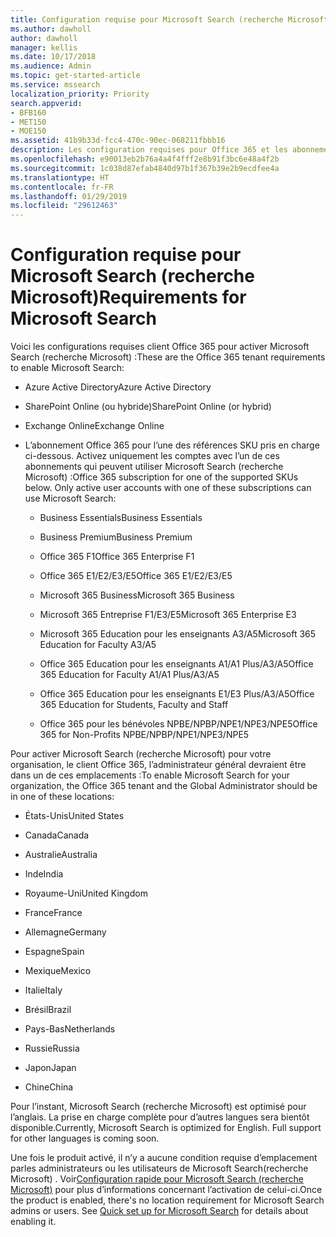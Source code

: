 ```yaml
---
title: Configuration requise pour Microsoft Search (recherche Microsoft)
ms.author: dawholl
author: dawholl
manager: kellis
ms.date: 10/17/2018
ms.audience: Admin
ms.topic: get-started-article
ms.service: mssearch
localization_priority: Priority
search.appverid:
- BFB160
- MET150
- MOE150
ms.assetid: 41b9b33d-fcc4-470c-90ec-068211fbbb16
description: Les configuration requises pour Office 365 et les abonnements sont nécessaires pour activer Microsoft Search (recherche Microsoft)
ms.openlocfilehash: e90013eb2b76a4a4f4fff2e8b91f3bc6e48a4f2b
ms.sourcegitcommit: 1c038d87efab4840d97b1f367b39e2b9ecdfee4a
ms.translationtype: HT
ms.contentlocale: fr-FR
ms.lasthandoff: 01/29/2019
ms.locfileid: "29612463"
---
```

# <a name="requirements-for-microsoft-search"></a><span data-ttu-id="93fa4-103">Configuration requise pour Microsoft Search (recherche Microsoft)</span><span class="sxs-lookup"><span data-stu-id="93fa4-103">Requirements for Microsoft Search</span></span>

<span data-ttu-id="93fa4-104">Voici les configurations requises client Office 365 pour activer Microsoft Search (recherche Microsoft) :</span><span class="sxs-lookup"><span data-stu-id="93fa4-104">These are the Office 365 tenant requirements to enable Microsoft Search:</span></span> 
  
- <span data-ttu-id="93fa4-105">Azure Active Directory</span><span class="sxs-lookup"><span data-stu-id="93fa4-105">Azure Active Directory</span></span>
    
- <span data-ttu-id="93fa4-106">SharePoint Online (ou hybride)</span><span class="sxs-lookup"><span data-stu-id="93fa4-106">SharePoint Online (or hybrid)</span></span>
    
- <span data-ttu-id="93fa4-107">Exchange Online</span><span class="sxs-lookup"><span data-stu-id="93fa4-107">Exchange Online</span></span>
    
- <span data-ttu-id="93fa4-p101">L’abonnement Office 365 pour l’une des références SKU pris en charge ci-dessous. Activez uniquement les comptes avec l’un de ces abonnements qui peuvent utiliser Microsoft Search (recherche Microsoft) :</span><span class="sxs-lookup"><span data-stu-id="93fa4-p101">Office 365 subscription for one of the supported SKUs below. Only active user accounts with one of these subscriptions can use Microsoft Search:</span></span>
    
  - <span data-ttu-id="93fa4-110">Business Essentials</span><span class="sxs-lookup"><span data-stu-id="93fa4-110">Business Essentials</span></span>
    
  - <span data-ttu-id="93fa4-111">Business Premium</span><span class="sxs-lookup"><span data-stu-id="93fa4-111">Business Premium</span></span>
    
  - <span data-ttu-id="93fa4-112">Office 365 F1</span><span class="sxs-lookup"><span data-stu-id="93fa4-112">Office 365 Enterprise F1</span></span>
    
  - <span data-ttu-id="93fa4-113">Office 365 E1/E2/E3/E5</span><span class="sxs-lookup"><span data-stu-id="93fa4-113">Office 365 E1/E2/E3/E5</span></span>
    
  - <span data-ttu-id="93fa4-114">Microsoft 365 Business</span><span class="sxs-lookup"><span data-stu-id="93fa4-114">Microsoft 365 Business</span></span>
    
  - <span data-ttu-id="93fa4-115">Microsoft 365 Entreprise F1/E3/E5</span><span class="sxs-lookup"><span data-stu-id="93fa4-115">Microsoft 365 Enterprise E3</span></span>
    
  - <span data-ttu-id="93fa4-116">Microsoft 365 Education pour les enseignants A3/A5</span><span class="sxs-lookup"><span data-stu-id="93fa4-116">Microsoft 365 Education for Faculty A3/A5</span></span>
    
  - <span data-ttu-id="93fa4-117">Office 365 Education pour les enseignants A1/A1 Plus/A3/A5</span><span class="sxs-lookup"><span data-stu-id="93fa4-117">Office 365 Education for Faculty A1/A1 Plus/A3/A5</span></span>
    
  - <span data-ttu-id="93fa4-118">Office 365 Education pour les enseignants E1/E3 Plus/A3/A5</span><span class="sxs-lookup"><span data-stu-id="93fa4-118">Office 365 Education for Students, Faculty and Staff</span></span>
    
  - <span data-ttu-id="93fa4-119">Office 365 pour les bénévoles NPBE/NPBP/NPE1/NPE3/NPE5</span><span class="sxs-lookup"><span data-stu-id="93fa4-119">Office 365 for Non-Profits NPBE/NPBP/NPE1/NPE3/NPE5</span></span>
    
<span data-ttu-id="93fa4-120">Pour activer Microsoft Search (recherche Microsoft) pour votre organisation, le client Office 365, l’administrateur général devraient être dans un de ces emplacements :</span><span class="sxs-lookup"><span data-stu-id="93fa4-120">To enable Microsoft Search for your organization, the Office 365 tenant and the Global Administrator should be in one of these locations:</span></span>
  
- <span data-ttu-id="93fa4-121">États-Unis</span><span class="sxs-lookup"><span data-stu-id="93fa4-121">United States</span></span>
    
- <span data-ttu-id="93fa4-122">Canada</span><span class="sxs-lookup"><span data-stu-id="93fa4-122">Canada</span></span>
    
- <span data-ttu-id="93fa4-123">Australie</span><span class="sxs-lookup"><span data-stu-id="93fa4-123">Australia</span></span>
    
- <span data-ttu-id="93fa4-124">Inde</span><span class="sxs-lookup"><span data-stu-id="93fa4-124">India</span></span>
    
- <span data-ttu-id="93fa4-125">Royaume-Uni</span><span class="sxs-lookup"><span data-stu-id="93fa4-125">United Kingdom</span></span>
    
- <span data-ttu-id="93fa4-126">France</span><span class="sxs-lookup"><span data-stu-id="93fa4-126">France</span></span>
    
- <span data-ttu-id="93fa4-127">Allemagne</span><span class="sxs-lookup"><span data-stu-id="93fa4-127">Germany</span></span>
  
- <span data-ttu-id="93fa4-128">Espagne</span><span class="sxs-lookup"><span data-stu-id="93fa4-128">Spain</span></span>
    
- <span data-ttu-id="93fa4-129">Mexique</span><span class="sxs-lookup"><span data-stu-id="93fa4-129">Mexico</span></span>
    
- <span data-ttu-id="93fa4-130">Italie</span><span class="sxs-lookup"><span data-stu-id="93fa4-130">Italy</span></span>
    
- <span data-ttu-id="93fa4-131">Brésil</span><span class="sxs-lookup"><span data-stu-id="93fa4-131">Brazil</span></span>
    
- <span data-ttu-id="93fa4-132">Pays-Bas</span><span class="sxs-lookup"><span data-stu-id="93fa4-132">Netherlands</span></span>
    
- <span data-ttu-id="93fa4-133">Russie</span><span class="sxs-lookup"><span data-stu-id="93fa4-133">Russia</span></span>
    
- <span data-ttu-id="93fa4-134">Japon</span><span class="sxs-lookup"><span data-stu-id="93fa4-134">Japan</span></span>

- <span data-ttu-id="93fa4-135">Chine</span><span class="sxs-lookup"><span data-stu-id="93fa4-135">China</span></span>
 
<span data-ttu-id="93fa4-p102">Pour l’instant, Microsoft Search (recherche Microsoft) est optimisé pour l’anglais. La prise en charge complète pour d’autres langues sera bientôt disponible.</span><span class="sxs-lookup"><span data-stu-id="93fa4-p102">Currently, Microsoft Search is optimized for English. Full support for other languages is coming soon.</span></span>

<span data-ttu-id="93fa4-p103">Une fois le produit activé, il n’y a aucune condition requise d’emplacement parles administrateurs ou les utilisateurs de Microsoft Search(recherche Microsoft) . Voir[Configuration rapide pour Microsoft Search (recherche Microsoft)](quick-set-up.md) pour plus d’informations concernant l’activation de celui-ci.</span><span class="sxs-lookup"><span data-stu-id="93fa4-p103">Once the product is enabled, there's no location requirement for Microsoft Search admins or users. See [Quick set up for Microsoft Search](quick-set-up.md) for details about enabling it.</span></span> 

  

